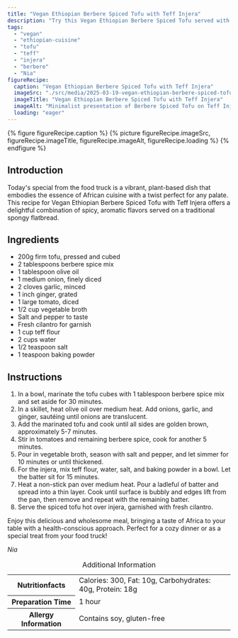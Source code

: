 ```yaml
---
title: "Vegan Ethiopian Berbere Spiced Tofu with Teff Injera"
description: "Try this Vegan Ethiopian Berbere Spiced Tofu served with homemade Teff Injera. A perfect blend of spices and textures to make your day special!"
tags:
  - "vegan"
  - "ethiopian-cuisine"
  - "tofu"
  - "teff"
  - "injera"
  - "berbere"
  - "Nia"
figureRecipe: 
  caption: "Vegan Ethiopian Berbere Spiced Tofu with Teff Injera"
  imageSrc: "./src/media/2025-03-19-vegan-ethiopian-berbere-spiced-tofu-with-teff-injera-2819.png"
  imageTitle: "Vegan Ethiopian Berbere Spiced Tofu with Teff Injera"
  imageAlt: "Minimalist presentation of Berbere Spiced Tofu on Teff Injera, garnished with fresh cilantro on a wooden table, highlighting elegant vegan dining."
  loading: "eager"
---
```


{% figure figureRecipe.caption %}
{% picture figureRecipe.imageSrc, figureRecipe.imageTitle, figureRecipe.imageAlt, figureRecipe.loading %}
{% endfigure %}

## Introduction

Today's special from the food truck is a vibrant, plant-based dish that embodies the essence of African cuisine with a twist perfect for any palate. This recipe for Vegan Ethiopian Berbere Spiced Tofu with Teff Injera offers a delightful combination of spicy, aromatic flavors served on a traditional spongy flatbread.

## Ingredients

- 200g firm tofu, pressed and cubed 
- 2 tablespoons berbere spice mix 
- 1 tablespoon olive oil 
- 1 medium onion, finely diced 
- 2 cloves garlic, minced 
- 1 inch ginger, grated 
- 1 large tomato, diced 
- 1/2 cup vegetable broth 
- Salt and pepper to taste 
- Fresh cilantro for garnish 
- 1 cup teff flour 
- 2 cups water 
- 1/2 teaspoon salt 
- 1 teaspoon baking powder

## Instructions

1. In a bowl, marinate the tofu cubes with 1 tablespoon berbere spice mix and set aside for 30 minutes. 
2. In a skillet, heat olive oil over medium heat. Add onions, garlic, and ginger, sautéing until onions are translucent. 
3. Add the marinated tofu and cook until all sides are golden brown, approximately 5-7 minutes. 
4. Stir in tomatoes and remaining berbere spice, cook for another 5 minutes. 
5. Pour in vegetable broth, season with salt and pepper, and let simmer for 10 minutes or until thickened. 
6. For the injera, mix teff flour, water, salt, and baking powder in a bowl. Let the batter sit for 15 minutes. 
7. Heat a non-stick pan over medium heat. Pour a ladleful of batter and spread into a thin layer. Cook until surface is bubbly and edges lift from the pan, then remove and repeat with the remaining batter. 
8. Serve the spiced tofu hot over injera, garnished with fresh cilantro.

Enjoy this delicious and wholesome meal, bringing a taste of Africa to your table with a health-conscious approach. Perfect for a cozy dinner or as a special treat from your food truck!

*Nia*

<table><caption class='sr-only'>Additional Information</caption><tr><th>Nutritionfacts</th><td>Calories: 300, Fat: 10g, Carbohydrates: 40g, Protein: 18g&nbsp;</td></tr><tr><th>Preparation Time</th><td>1 hour&nbsp;</td></tr><tr><th>Allergy Information</th><td>Contains soy, gluten-free&nbsp;</td></tr></table>

